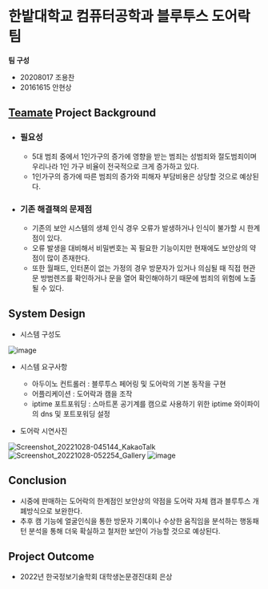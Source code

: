 # 한밭대학교 컴퓨터공학과 블루투스 도어락팀

**팀 구성**
- 20208017 조용찬
- 20161615 안현상

## <u>Teamate</u> Project Background
- ### 필요성
  - 5대 범죄 중에서 1인가구의 증가에 영향을 받는 범죄는 성범죄와 절도범죄이며 우리나라 1인 가구 비율이 전국적으로 크게 증가하고 있다.
  - 1인가구의 증가에 따른 범죄의 증가와 피해자 부담비용은 상당할 것으로 예상된다.
- ### 기존 해결책의 문제점
  - 기존의 보안 시스템의 생체 인식 경우 오류가 발생하거나 인식이 불가할 시 한계점이 있다.
  - 오류 발생을 대비해서 비밀번호는 꼭 필요한 기능이지만 현재에도 보안상의 약점이 많이 존재한다.
  - 또한 월패드, 인터폰이 없는 가정의 경우 방문자가 있거나 의심될 때 직접 현관문 방범렌즈를 확인하거나 문을 열어 확인해야하기 때문에 범죄의 위험에 노출될 수 있다.
  
## System Design
  - 시스템 구성도
  
 ![image](https://user-images.githubusercontent.com/94392092/206181008-220cea8d-080d-474a-b3cd-11bd0feae394.png)
 
  - 시스템 요구사항
    - 아두이노 컨트롤러 : 블루투스 페어링 및 도어락의 기본 동작을 구현
    - 어플리케이션 : 도어락과 캠을 조작
    - iptime 포트포워딩 : 스마트폰 공기계를 캠으로 사용하기 위한 iptime 와이파이의 dns 및 포트포워딩 설정

  - 도어락 시연사진
  
   ![Screenshot_20221028-045144_KakaoTalk](https://user-images.githubusercontent.com/94392092/206183200-3ea9e95e-e656-437f-b9a5-18fd5f3be083.jpg)
   ![Screenshot_20221028-052254_Gallery](https://user-images.githubusercontent.com/94392092/206183214-2fa64a18-a83a-47ed-8dbc-5423467cc78e.jpg)
   ![image](https://user-images.githubusercontent.com/94392092/206182710-d54bc886-690e-4138-b51a-434353abde56.png)
  
## Conclusion
  - 시중에 판매하는 도어락의 한계점인 보안상의 약점을 도어락 자체 캠과 블루투스 개폐방식으로 보완한다.
  - 추후 캠 기능에 얼굴인식을 통한 방문자 기록이나 수상한 움직임을 분석하는 행동패턴 분석을 통해 더욱 확실하고 철저한 보안이 가능할 것으로 예상된다.
  
## Project Outcome
- 2022년 한국정보기술학회 대학생논문경진대회 은상
